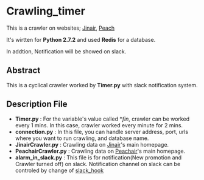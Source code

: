 # Crawling_timer

This is a crawler on websites; [Jinair](http://www.jinair.com/), [Peach](http://www.flypeach.com/pc/kr)

It's wirtten for **Python 2.7.2** and used **Redis** for a database.

In addtion, Notification will be showed on slack.

Abstract
---
This is a cyclical crawler worked by **Timer.py** with slack notification system.

Description File
---
- **Timer.py** : For the variable's value called **fin*, crawler can be worked every 1 mins. In this case, crawler worked every minute for 2 mins.
- **connection.py** : In this file, you can handle server address, port, urls where you want to run crawling, and database name.
- **JinairCrawler.py** : Crawling data on [Jinair](http://www.jinair.com/)'s main homepage.
- **PeachairCrawler.py** : Crawling data on [Peachair](http://www.flypeach.com/pc/kr)'s main homepage.
- **alarm_in_slack.py** : This file is for notification(New promotion and Crawler turned off) on slack. Notification channel on slack can be controled by change of [slack_hook](https://fc-dss3.slack.com/apps/new/A0F7XDUAZ-incoming-webhooks)
